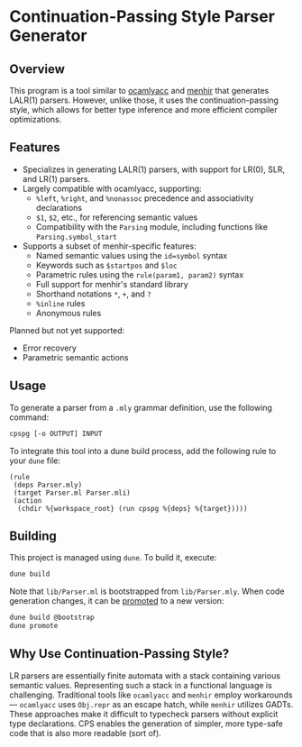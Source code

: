 # Continuation-Passing Style Parser Generator

## Overview

This program is a tool similar to [ocamlyacc](https://v2.ocaml.org/manual/lexyacc.html) and
[menhir](https://cambium.inria.fr/~fpottier/menhir/) that generates LALR(1) parsers. However, unlike those, it uses the
continuation-passing style, which allows for better type inference and more efficient compiler optimizations.

## Features

- Specializes in generating LALR(1) parsers, with support for LR(0), SLR, and LR(1) parsers.
- Largely compatible with ocamlyacc, supporting:
  - `%left`, `%right`, and `%nonassoc` precedence and associativity declarations
  - `$1`, `$2`, etc., for referencing semantic values
  - Compatibility with the `Parsing` module, including functions like `Parsing.symbol_start`
- Supports a subset of menhir-specific features:
  - Named semantic values using the `id=symbol` syntax
  - Keywords such as `$startpos` and `$loc`
  - Parametric rules using the `rule(param1, param2)` syntax
  - Full support for menhir's standard library
  - Shorthand notations `*`, `+`, and `?`
  - `%inline` rules
  - Anonymous rules

Planned but not yet supported:

- Error recovery
- Parametric semantic actions

## Usage

To generate a parser from a `.mly` grammar definition, use the following command:

```sh
cpspg [-o OUTPUT] INPUT
```

To integrate this tool into a dune build process, add the following rule to your `dune` file:

```dune
(rule
 (deps Parser.mly)
 (target Parser.ml Parser.mli)
 (action
  (chdir %{workspace_root} (run cpspg %{deps} %{target}))))
```

## Building

This project is managed using `dune`. To build it, execute:

```sh
dune build
```

Note that `lib/Parser.ml` is bootstrapped from `lib/Parser.mly`. When code generation changes, it can be
[promoted](https://dune.readthedocs.io/en/stable/concepts/promotion.html) to a new version:

```sh
dune build @bootstrap
dune promote
```

## Why Use Continuation-Passing Style?

LR parsers are essentially finite automata with a stack containing various semantic values. Representing such a stack in
a functional language is challenging. Traditional tools like `ocamlyacc` and `menhir` employ workarounds — `ocamlyacc`
uses `Obj.repr` as an escape hatch, while `menhir` utilizes GADTs. These approaches make it difficult to typecheck
parsers without explicit type declarations. CPS enables the generation of simpler, more type-safe code that is also more
readable (sort of).
